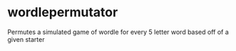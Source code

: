 # wordlepermutator
Permutes a simulated game of wordle for every 5 letter word based off of a given starter
